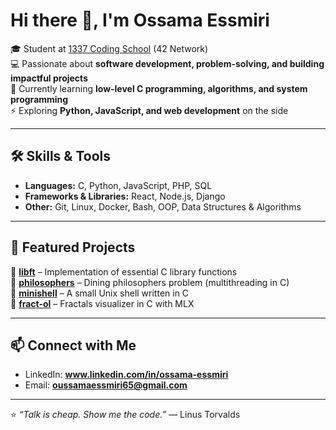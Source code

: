 # Hi there 👋, I'm Ossama Essmiri  

🎓 Student at [1337 Coding School](https://1337.ma) (42 Network)  
💻 Passionate about **software development, problem-solving, and building impactful projects**  
🌱 Currently learning **low-level C programming, algorithms, and system programming**  
⚡ Exploring **Python, JavaScript, and web development** on the side  

---

## 🛠️ Skills & Tools  
- **Languages:** C, Python, JavaScript, PHP, SQL  
- **Frameworks & Libraries:** React, Node.js, Django  
- **Other:** Git, Linux, Docker, Bash, OOP, Data Structures & Algorithms  

---

## 📂 Featured Projects  
🔹 [**libft**](https://github.com/oessmiri/libft) – Implementation of essential C library functions  
🔹 [**philosophers**](https://github.com/oessmiri/philosophers) – Dining philosophers problem (multithreading in C)  
🔹 [**minishell**](https://github.com/oessmiri/minishell) – A small Unix shell written in C  
🔹 [**fract-ol**](https://github.com/oessmiri/fract-ol) – Fractals visualizer in C with MLX 

---

## 📫 Connect with Me  
- LinkedIn: **www.linkedin.com/in/ossama-essmiri**
- Email: **oussamaessmiri65@gmail.com**  

---

⭐️ *“Talk is cheap. Show me the code.”* — Linus Torvalds  

